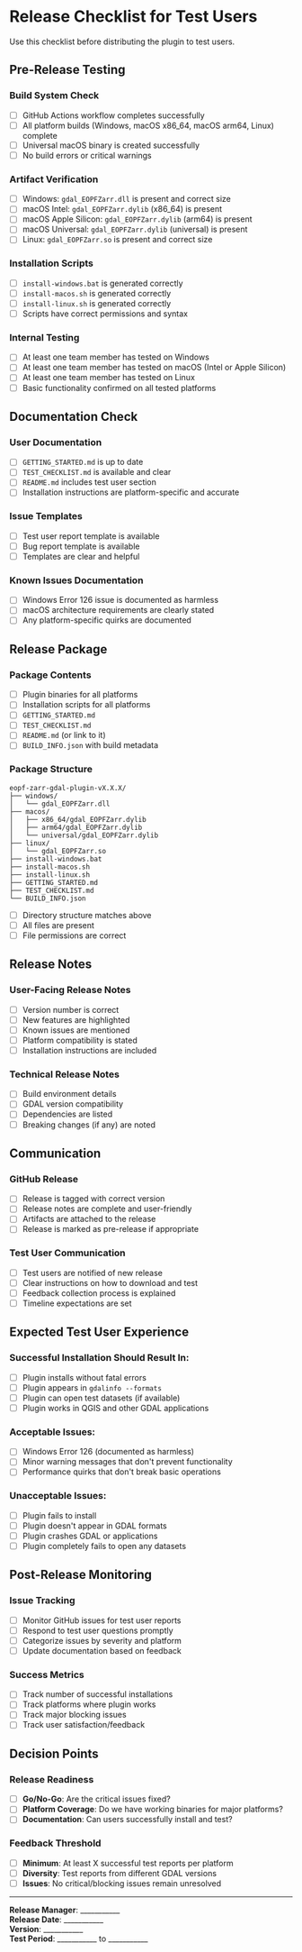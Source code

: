 # Release Checklist for Test Users

Use this checklist before distributing the plugin to test users.

## Pre-Release Testing

### Build System Check
- [ ] GitHub Actions workflow completes successfully
- [ ] All platform builds (Windows, macOS x86_64, macOS arm64, Linux) complete
- [ ] Universal macOS binary is created successfully
- [ ] No build errors or critical warnings

### Artifact Verification
- [ ] Windows: `gdal_EOPFZarr.dll` is present and correct size
- [ ] macOS Intel: `gdal_EOPFZarr.dylib` (x86_64) is present
- [ ] macOS Apple Silicon: `gdal_EOPFZarr.dylib` (arm64) is present  
- [ ] macOS Universal: `gdal_EOPFZarr.dylib` (universal) is present
- [ ] Linux: `gdal_EOPFZarr.so` is present and correct size

### Installation Scripts
- [ ] `install-windows.bat` is generated correctly
- [ ] `install-macos.sh` is generated correctly
- [ ] `install-linux.sh` is generated correctly
- [ ] Scripts have correct permissions and syntax

### Internal Testing
- [ ] At least one team member has tested on Windows
- [ ] At least one team member has tested on macOS (Intel or Apple Silicon)
- [ ] At least one team member has tested on Linux
- [ ] Basic functionality confirmed on all tested platforms

## Documentation Check

### User Documentation
- [ ] `GETTING_STARTED.md` is up to date
- [ ] `TEST_CHECKLIST.md` is available and clear
- [ ] `README.md` includes test user section
- [ ] Installation instructions are platform-specific and accurate

### Issue Templates
- [ ] Test user report template is available
- [ ] Bug report template is available
- [ ] Templates are clear and helpful

### Known Issues Documentation
- [ ] Windows Error 126 issue is documented as harmless
- [ ] macOS architecture requirements are clearly stated
- [ ] Any platform-specific quirks are documented

## Release Package

### Package Contents
- [ ] Plugin binaries for all platforms
- [ ] Installation scripts for all platforms
- [ ] `GETTING_STARTED.md`
- [ ] `TEST_CHECKLIST.md`
- [ ] `README.md` (or link to it)
- [ ] `BUILD_INFO.json` with build metadata

### Package Structure
```
eopf-zarr-gdal-plugin-vX.X.X/
├── windows/
│   └── gdal_EOPFZarr.dll
├── macos/
│   ├── x86_64/gdal_EOPFZarr.dylib
│   ├── arm64/gdal_EOPFZarr.dylib
│   └── universal/gdal_EOPFZarr.dylib
├── linux/
│   └── gdal_EOPFZarr.so
├── install-windows.bat
├── install-macos.sh
├── install-linux.sh
├── GETTING_STARTED.md
├── TEST_CHECKLIST.md
└── BUILD_INFO.json
```

- [ ] Directory structure matches above
- [ ] All files are present
- [ ] File permissions are correct

## Release Notes

### User-Facing Release Notes
- [ ] Version number is correct
- [ ] New features are highlighted
- [ ] Known issues are mentioned
- [ ] Platform compatibility is stated
- [ ] Installation instructions are included

### Technical Release Notes
- [ ] Build environment details
- [ ] GDAL version compatibility
- [ ] Dependencies are listed
- [ ] Breaking changes (if any) are noted

## Communication

### GitHub Release
- [ ] Release is tagged with correct version
- [ ] Release notes are complete and user-friendly
- [ ] Artifacts are attached to the release
- [ ] Release is marked as pre-release if appropriate

### Test User Communication
- [ ] Test users are notified of new release
- [ ] Clear instructions on how to download and test
- [ ] Feedback collection process is explained
- [ ] Timeline expectations are set

## Expected Test User Experience

### Successful Installation Should Result In:
- [ ] Plugin installs without fatal errors
- [ ] Plugin appears in `gdalinfo --formats`
- [ ] Plugin can open test datasets (if available)
- [ ] Plugin works in QGIS and other GDAL applications

### Acceptable Issues:
- [ ] Windows Error 126 (documented as harmless)
- [ ] Minor warning messages that don't prevent functionality
- [ ] Performance quirks that don't break basic operations

### Unacceptable Issues:
- [ ] Plugin fails to install
- [ ] Plugin doesn't appear in GDAL formats
- [ ] Plugin crashes GDAL or applications
- [ ] Plugin completely fails to open any datasets

## Post-Release Monitoring

### Issue Tracking
- [ ] Monitor GitHub issues for test user reports
- [ ] Respond to test user questions promptly
- [ ] Categorize issues by severity and platform
- [ ] Update documentation based on feedback

### Success Metrics
- [ ] Track number of successful installations
- [ ] Track platforms where plugin works
- [ ] Track major blocking issues
- [ ] Track user satisfaction/feedback

## Decision Points

### Release Readiness
- [ ] **Go/No-Go**: Are the critical issues fixed?
- [ ] **Platform Coverage**: Do we have working binaries for major platforms?
- [ ] **Documentation**: Can users successfully install and test?

### Feedback Threshold
- [ ] **Minimum**: At least X successful test reports per platform
- [ ] **Diversity**: Test reports from different GDAL versions
- [ ] **Issues**: No critical/blocking issues remain unresolved

---

**Release Manager**: ___________  
**Release Date**: ___________  
**Version**: ___________  
**Test Period**: ___________ to ___________
